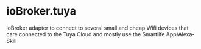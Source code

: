 # ioBroker.tuya
ioBroker adapter to connect to several small and cheap Wifi devices that care connected to the Tuya Cloud and mostly use the Smartlife App/Alexa-Skill
